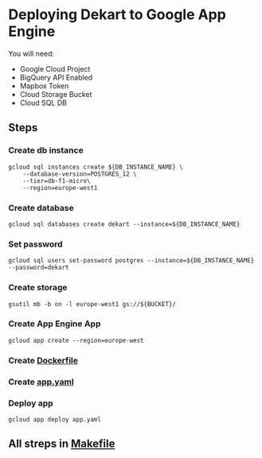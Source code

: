 # Deploying Dekart to Google App Engine

You will need:
* Google Cloud Project
* BigQuery API Enabled
* Mapbox Token
* Cloud Storage Bucket
* Cloud SQL DB

## Steps

### Create db instance

```
gcloud sql instances create ${DB_INSTANCE_NAME} \
    --database-version=POSTGRES_12 \
    --tier=db-f1-micro\
    --region=europe-west1
```

### Create database

```
gcloud sql databases create dekart --instance=${DB_INSTANCE_NAME}
```

### Set password

```
gcloud sql users set-password postgres --instance=${DB_INSTANCE_NAME} --password=dekart
```

### Create storage

```
gsutil mb -b on -l europe-west1 gs://${BUCKET}/
```

### Create App Engine App

```
gcloud app create --region=europe-west
```

### Create [Dockerfile](./Dockerfile)

### Create [app.yaml](./app.example.yaml)


### Deploy app

```
gcloud app deploy app.yaml
```

## All streps in [Makefile](./Makefile)


